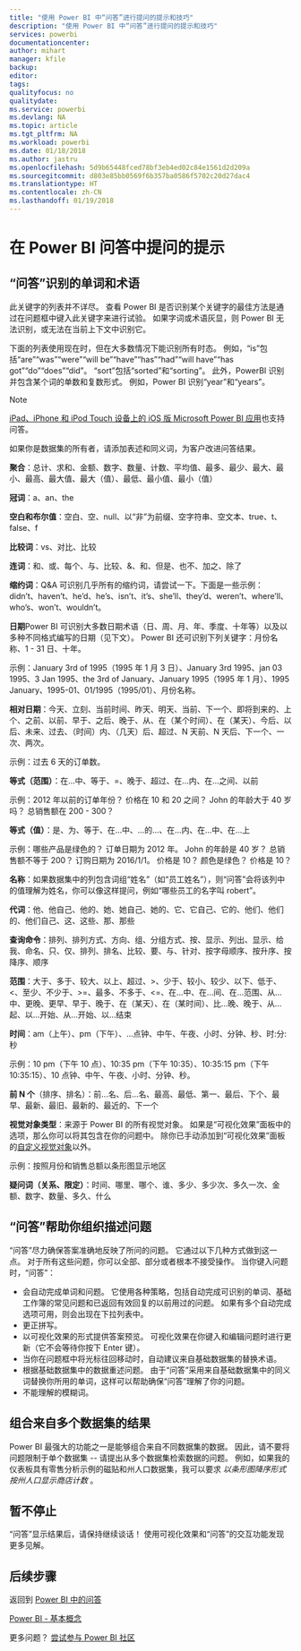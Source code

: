 ```yaml
---
title: "使用 Power BI 中“问答”进行提问的提示和技巧"
description: "使用 Power BI 中“问答”进行提问的提示和技巧"
services: powerbi
documentationcenter: 
author: mihart
manager: kfile
backup: 
editor: 
tags: 
qualityfocus: no
qualitydate: 
ms.service: powerbi
ms.devlang: NA
ms.topic: article
ms.tgt_pltfrm: NA
ms.workload: powerbi
ms.date: 01/18/2018
ms.author: jastru
ms.openlocfilehash: 5d9b65448fced78bf3eb4ed02c84e1561d2d209a
ms.sourcegitcommit: d803e85bb0569f6b357ba0586f5702c20d27dac4
ms.translationtype: HT
ms.contentlocale: zh-CN
ms.lasthandoff: 01/19/2018
---
```

# <a name="tips-for-asking-questions-in-power-bi-qa"></a>在 Power BI 问答中提问的提示
## <a name="words-and-terminology-that-qa-recognizes"></a>“问答”识别的单词和术语
此关键字的列表并不详尽。  查看 Power BI 是否识别某个关键字的最佳方法是通过在问题框中键入此关键字来进行试验。  如果字词或术语灰显，则 Power BI 无法识别，或无法在当前上下文中识别它。

下面的列表使用现在时，但在大多数情况下能识别所有时态。 例如，“is”包括“are”“was”“were”“will be”“have”“has”“had”“will have”“has got”“do”“does”“did”。  “sort”包括“sorted”和“sorting”。  此外，PowerBI 识别并包含某个词的单数和复数形式。 例如，Power BI 识别“year”和“years”。

> [!NOTE]
> [iPad、iPhone 和 iPod Touch 设备上的 iOS 版 Microsoft Power BI 应用](mobile-apps-ios-qna.md)也支持问答。
> 
> 

如果你是数据集的所有者，请添加表述和同义词，为客户改进问答结果。

**聚合**：总计、求和、金额、数字、数量、计数、平均值、最多、最少、最大、最小、最高、最大值、最大（值）、最低、最小值、最小（值）

**冠词**：a、an、the

**空白和布尔值**：空白、空、null、以“非”为前缀、空字符串、空文本、true、t、false、f

**比较词**：vs、对比、比较

**连词**：和、或、每个、与、比较、&、和、但是、也不、加之、除了

**缩约词**：Q&A 可识别几乎所有的缩约词，请尝试一下。下面是一些示例：didn’t、haven’t、he’d、he’s、isn’t、it’s、she’ll、they’d、weren’t、where’ll、who’s、won’t、wouldn’t。

**日期**Power BI 可识别大多数日期术语（日、周、月、年、季度、十年等）以及以多种不同格式编写的日期（见下文）。 Power BI 还可识别下列关键字：月份名称、1 - 31 日、十年。

示例：January 3rd of 1995（1995 年 1 月 3 日）、January 3rd 1995、jan 03 1995、3 Jan 1995、the 3rd of January、January 1995（1995 年 1 月）、1995 January、1995-01、01/1995（1995/01）、月份名称。

**相对日期**：今天、立刻、当前时间、昨天、明天、当前、下一个、即将到来的、上个、之前、以前、早于、之后、晚于、从、在（某个时间）、在（某天）、今后、以后、未来、过去、（时间）内、（几天）后、超过、N 天前、N 天后、下一个、一次、两次。

示例：过去 6 天的订单数。

**等式（范围）**：在…中、等于、=、晚于、超过、在…内、在…之间、以前

示例：2012 年以前的订单年份？ 价格在 10 和 20 之间？ John 的年龄大于 40 岁吗？ 总销售额在 200 - 300？

**等式（值）**：是、为、等于、在…中、…的…、在…内、在…中、在…上

示例：哪些产品是绿色的？ 订单日期为 2012 年。 John 的年龄是 40 岁？ 总销售额不等于 200？ 订购日期为 2016/1/1。 价格是 10？ 颜色是绿色？ 价格是 10？

**名称**：如果数据集中的列包含词组“姓名”（如“员工姓名”），则“问答”会将该列中的值理解为姓名，你可以像这样提问，例如“哪些员工的名字叫 robert”。

**代词**：他、他自己、他的、她、她自己、她的、它、它自己、它的、他们、他们的、他们自己、这、这些、那、那些

**查询命令**：排列、排列方式、方向、组、分组方式、按、显示、列出、显示、给我、命名、只、仅、排列、排名、比较、要、与、针对、按字母顺序、按升序、按降序、顺序

**范围**：大于、多于、较大、以上、超过、>、少于、较小、较少、以下、低于、<、至少、不少于、>=、最多、不多于、<=、在…中、在…间、在…范围、从…中、更晚、更早、早于、晚于、在（某天）、在（某时间）、比…晚、晚于、从…起、以…开始、从…开始、以…结束

**时间**：am（上午）、pm（下午）、…点钟、中午、午夜、小时、分钟、秒、时:分:秒

示例：10 pm（下午 10 点）、10:35 pm（下午 10:35）、10:35:15 pm（下午 10:35:15）、10 点钟、中午、午夜、小时、分钟、秒。

**前 N 个**（排序、排名）：前...名、后...名、最高、最低、第一、最后、下个、最早、最新、最旧、最新的、最近的、下一个

**视觉对象类型**：来源于 Power BI 的所有视觉对象。  如果是“可视化效果”面板中的选项，那么你可以将其包含在你的问题中。  除你已手动添加到“可视化效果”面板的[自定义视觉对象](power-bi-custom-visuals.md)以外。

示例：按照月份和销售总额以条形图显示地区

**疑问词（关系、限定）**：时间、哪里、哪个、谁、多少、多少次、多久一次、金额、数字、数量、多久、什么

## <a name="qa-helps-you-phrase-the-question"></a>“问答”帮助你组织描述问题
“问答”尽力确保答案准确地反映了所问的问题。 它通过以下几种方式做到这一点。 对于所有这些问题，你可以全部、部分或者根本不接受操作。 当你键入问题时，“问答”：

* 会自动完成单词和问题。 它使用各种策略，包括自动完成可识别的单词、基础工作簿的常见问题和已返回有效回复的以前用过的问题。 如果有多个自动完成选项可用，则会出现在下拉列表中。
* 更正拼写。
* 以可视化效果的形式提供答案预览。 可视化效果在你键入和编辑问题时进行更新（它不会等待你按下 Enter 键）。
* 当你在问题框中将光标往回移动时，自动建议来自基础数据集的替换术语。
* 根据基础数据集中的数据重述问题。 由于“问答”采用来自基础数据集中的同义词替换你所用的单词，这样可以帮助确保“问答”理解了你的问题。
* 不能理解的模糊词。

## <a name="combine-results-from-more-than-one-dataset"></a>组合来自多个数据集的结果
Power BI 最强大的功能之一是能够组合来自不同数据集的数据。  因此，请不要将问题限制于单个数据集 -- 请提出从多个数据集检索数据的问题。 例如，如果我的仪表板具有零售分析示例的磁贴和州人口数据集，我可以要求 *以条形图降序形式按州人口显示商店计数* 。

## <a name="dont-stop-now"></a>暂不停止
“问答”显示结果后，请保持继续谈话！ 使用可视化效果和“问答”的交互功能发现更多见解。

## <a name="next-steps"></a>后续步骤
返回到 [Power BI 中的问答](power-bi-q-and-a.md)  

[Power BI - 基本概念](service-basic-concepts.md)  

更多问题？ [尝试参与 Power BI 社区](http://community.powerbi.com/)

